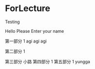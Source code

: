 # ForLecture
Testing 

Hello Please Enter your name

第一部分 1 agi agi agi

第二部分 1

第三部分 小路
第四部分 1
第五部分 1 yungga